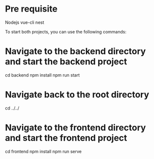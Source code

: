 # Pre requisite
Nodejs
vue-cli
nest

To start both projects, you can use the following commands:

# Navigate to the backend directory and start the backend project
cd backend
npm install
npm run start

# Navigate back to the root directory
cd ../../

# Navigate to the frontend directory and start the frontend project
cd frontend
npm install
npm run serve


